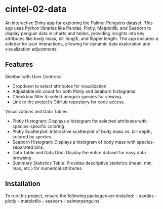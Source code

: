 # cintel-02-data
An interactive Shiny app for exploring the Palmer Penguins dataset. This app uses Python libraries like Pandas, Plotly, Matplotlib, and Seaborn to display penguin data in charts and tables, providing insights into key attributes like body mass, bill length, and flipper length. The app includes a sidebar for user interactions, allowing for dynamic data exploration and visualization adjustments.

## Features

Sidebar with User Controls:

  - Dropdown to select attributes for visualization.
  - Adjustable bin count for both Plotly and Seaborn histograms.
  - Checkbox filter to select penguin species for viewing.
  - Link to the project’s GitHub repository for code access.

Visualizations and Data Tables:

  - Plotly Histogram: Displays a histogram for selected attributes with species-specific coloring.
  - Plotly Scatterplot: Interactive scatterplot of body mass vs. bill depth, colored by species.
  - Seaborn Histogram: Displays a histogram of body mass with species-separated bins.
  - Data Table and Data Grid: Display the entire dataset for easy data browsing.
  - Summary Statistics Table: Provides descriptive statistics (mean, min, max, etc.) for numerical attributes.

## Installation
To run this project, ensure the following packages are installed:
    - pandas
    - plotly
    - matplotlib
    - seaborn
    - palmerpenguins
